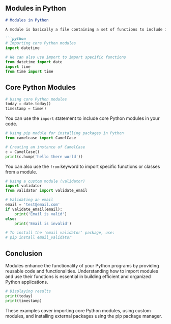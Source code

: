 
## Modules in Python
```markdown
# Modules in Python

A module is basically a file containing a set of functions to include in your application. There are core Python modules you can install using the pip package manager, including Flask and Django, as well as custom modules.

```python
# Importing core Python modules
import datetime

# We can also use import to import specific functions
from datetime import date
import time
from time import time
```

## Core Python Modules

```python
# Using core Python modules
today = date.today()
timestamp = time()
```

You can use the `import` statement to include core Python modules in your code.

```python
# Using pip module for installing packages in Python
from camelcase import CamelCase

# Creating an instance of CamelCase
c = CamelCase()
print(c.hump('hello there world'))
```

You can also use the `from` keyword to import specific functions or classes from a module.

```python
# Using a custom module (validator)
import validator
from validator import validate_email

# Validating an email
email = 'test@email.com'
if validate_email(email):
    print('Email is valid')
else:
    print('Email is invalid')

# To install the 'email validator' package, use:
# pip install email_validator
```

## Conclusion

Modules enhance the functionality of your Python programs by providing reusable code and functionalities. Understanding how to import modules and use their functions is essential in building efficient and organized Python applications.

```python
# Displaying results
print(today)
print(timestamp)
```

These examples cover importing core Python modules, using custom modules, and installing external packages using the pip package manager.
